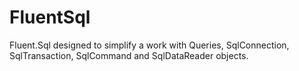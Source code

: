 # FluentSql
Fluent.Sql designed to simplify a work with Queries, SqlConnection, SqlTransaction, SqlCommand and SqlDataReader objects.
